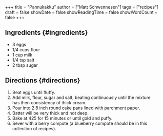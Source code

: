 +++
title = "Pannukakku"
author = ["Matt Schwennesen"]
tags = ["recipes"]
draft = false
showDate = false
showReadingTime = false
showWordCount = false
+++

## Ingredients {#ingredients}

-   3 eggs
-   1/4 cups flour
-   1 cup milk
-   1/4 tsp salt
-   2 tbsp sugar


## Directions {#directions}

1.  Beat eggs until fluffy.
2.  Add milk, flour, sugar and salt, beating continuously until the mixture has
    then consistency of thick cream.
3.  Pour into 2 8 inch round cake pans lined with parchment paper.
4.  Batter will be very thick and not deep.
5.  Bake at 425 for 15 minutes or until gold and puffy.
6.  Sever with a berry compote (a blueberry compote should be in this collection
    of recipes).
